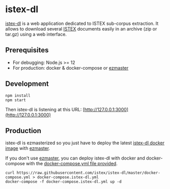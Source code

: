 # istex-dl

[istex-dl](https://dl.istex.fr) is a web application dedicated to ISTEX sub-corpus extraction. It allows to download several [ISTEX](https://www.istex.fr) documents easily in an archive (zip or tar.gz) using a web interface.

## Prerequisites

- For debugging: Node.js >= 12
- For production: docker & docker-compose or [ezmaster](https://github.com/inist-cnrs/ezmaster)

## Development

```
npm install
npm start
```
Then istex-dl is listening at this URL: [http://127.0.0.1:3000](http://127.0.0.1:3000)

## Production

istex-dl is ezmasterized so you just have to deploy the latest [istex-dl docker image](https://hub.docker.com/r/istex/istex-dl) with [ezmaster](https://github.com/inist-cnrs/ezmaster).

If you don't use [ezmaster](https://github.com/inist-cnrs/ezmaster), you can deploy istex-dl with docker and docker-compose with the [docker-compose.yml file provided](./docker-compose.yml).
```
curl https://raw.githubusercontent.com/istex/istex-dl/master/docker-compose.yml > docker-compose.istex-dl.yml
docker-compose -f docker-compose.istex-dl.yml up -d
```
